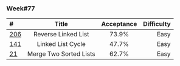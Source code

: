 ### Week#77

| # | Title | Acceptance | Difficulty
| :------------ |:---------------:| :-----:| -----:|
| [206](https://leetcode.com/problems/reverse-linked-list/) | Reverse Linked List | 73.9% | Easy |
| [141](https://leetcode.com/problems/linked-list-cycle/) | Linked List Cycle | 47.7% | Easy |
| [21](https://leetcode.com/problems/merge-two-sorted-lists/) | Merge Two Sorted Lists | 62.7% | Easy |
